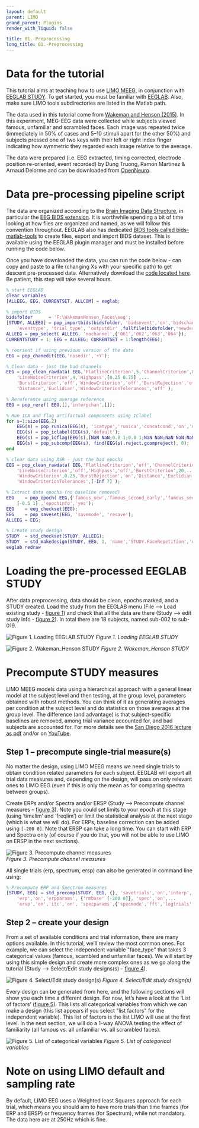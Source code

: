 ```yaml
---
layout: default
parent: LIMO
grand_parent: Plugins
render_with_liquid: false

title: 01.-Preprocessing
long_title: 01.-Preprocessing
---
```

# Data for the tutorial

This tutorial aims at teaching how to use [LIMO MEEG](https://raw.githubusercontent.com/LIMO-EEG-Toolbox/limo_tools/wiki), in conjunction with [EEGLAB STUDY](https://sccn.ucsd.edu/wiki/Chapter_02:_STUDY_Creation). To get started, you must be familiar with [EEGLAB](https://sccn.ucsd.edu/eeglab/index.php). Also, make sure LIMO tools subdirectories are listed in the Matlab path.

The data used in this tutorial come from [Wakeman and Henson (2015)](https://www.nature.com/articles/sdata20151). In this experiment, MEG-EEG data were collected while subjects viewed famous, unfamiliar and scrambled faces. Each image was repeated twice (immediately in 50% of cases and 5–10 stimuli apart for the other 50%) and subjects pressed one of two keys with their left or right index finger indicating how symmetric they regarded each image relative to the average.  

The data were prepared (i.e. EEG extracted, timing corrected, electrode position re-oriented, event recorded) by Dung Truong, Ramon Martinez & Arnaud Delorme and can be downloaded from [OpenNeuro](https://openneuro.org/datasets/ds002718/versions/1.0.2).

# Data pre-processing pipeline script

The data are organized according to the [Brain Imaging Data Structure](https://bids.neuroimaging.io/), in particular the [EEG BIDS extension](https://www.nature.com/articles/s41597-019-0104-8). It is worthwhile spending a bit of time looking at how files are organized and named, as we will follow this convention throughout. EEGLAB also has dedicated [BIDS tools called bids-matlab-tools](https://raw.githubusercontent.com/sccn/bids-matlab-tools) to create files, export and import BIDS dataset. This is available using the EEGLAB plugin manager and must be installed before running the code below. 

Once you have downloaded the data, you can run the code below - can copy and paste to a file (changing Xs with your specific path) to get descent pre-processed data. Alternatively download the [code located here](https://raw.githubusercontent.com/LIMO-EEG-Toolbox/limo_meeg/master/resources/code/henson_wakeman_preprocess.m). Be patient, this step will take several hours.

```matlab
% start EEGLAB
clear variables
[ALLEEG, EEG, CURRENTSET, ALLCOM] = eeglab;

% import BIDS
bidsfolder      = 'F:\WakemanHenson_Faces\eeg';
[STUDY, ALLEEG] = pop_importbids(bidsfolder, 'bidsevent','on','bidschanloc','on', ...
    'eventtype', 'trial_type', 'outputdir' ,fullfile(bidsfolder,'newderivatives'), 'studyName','Face_detection');
ALLEEG = pop_select( ALLEEG, 'nochannel',{'061','062','063','064'});
CURRENTSTUDY = 1; EEG = ALLEEG; CURRENTSET = 1:length(EEG);

% reorient if using previous version of the data
EEG = pop_chanedit(EEG,'nosedir','+Y');

% Clean data - just the bad channels
EEG = pop_clean_rawdata( EEG,'FlatlineCriterion',5,'ChannelCriterion',0.8,...
    'LineNoiseCriterion',4,'Highpass',[0.25 0.75] ,...
    'BurstCriterion','off','WindowCriterion','off','BurstRejection','off',...
    'Distance','Euclidian','WindowCriterionTolerances','off' );

% Rereference using average reference
EEG = pop_reref( EEG,[],'interpchan',[]);

% Run ICA and flag artifactual components using IClabel
for s=1:size(EEG,2)
    EEG(s) = pop_runica(EEG(s), 'icatype','runica','concatcond','on','options',{'pca',EEG(s).nbchan-1});
    EEG(s) = pop_iclabel(EEG(s),'default');
    EEG(s) = pop_icflag(EEG(s),[NaN NaN;0.8 1;0.8 1;NaN NaN;NaN NaN;NaN NaN;NaN NaN]);
    EEG(s) = pop_subcomp(EEG(s), find(EEG(s).reject.gcompreject), 0);
end

% clear data using ASR - just the bad epochs
EEG = pop_clean_rawdata( EEG,'FlatlineCriterion','off','ChannelCriterion','off',...
    'LineNoiseCriterion','off','Highpass','off','BurstCriterion',20,...
    'WindowCriterion',0.25,'BurstRejection','on','Distance','Euclidian',...
    'WindowCriterionTolerances',[-Inf 7] );

% Extract data epochs (no baseline removed)
EEG    = pop_epoch( EEG,{'famous_new','famous_second_early','famous_second_late','scrambled_new','scrambled_second_early','scrambled_second_late','unfamiliar_new','unfamiliar_second_early','unfamiliar_second_late'},...
    [-0.5 1] ,'epochinfo','yes');
EEG    = eeg_checkset(EEG);
EEG    = pop_saveset(EEG, 'savemode', 'resave');
ALLEEG = EEG;

% Create study design
STUDY  = std_checkset(STUDY, ALLEEG);
STUDY  = std_makedesign(STUDY, EEG, 1, 'name','STUDY.FaceRepetition','delfiles','off','defaultdesign','off','variable1','type','values1',{});
eeglab redraw
```

# Loading the pre-processed EEGLAB STUDY

After data preprocessing, data should be clean, epochs marked, and a STUDY created. Load the study from the EEGLAB menu (File --> Load existing study - [figure 1](https://raw.githubusercontent.com/LIMO-EEG-Toolbox/limo_meeg/master/resources/images/1.jpg)) and check that all the data are there (Study --> edit study info - [figure 2](https://raw.githubusercontent.com/LIMO-EEG-Toolbox/limo_meeg/master/resources/images/1.jpg)). In total there are 18 subjects, named sub-002 to sub-019. 

![Figure 1. Loading EEGLAB STUDY](https://raw.githubusercontent.com/LIMO-EEG-Toolbox/limo_meeg/master/resources/images/1.jpg)
_Figure 1. Loading EEGLAB STUDY_  

![Figure 2. Wakeman_Henson STUDY](https://raw.githubusercontent.com/LIMO-EEG-Toolbox/limo_meeg/master/resources/images/2.jpg)
_Figure 2. Wakeman_Henson STUDY_  

# Precompute STUDY measures

LIMO MEEG models data using a hierarchical approach with a general linear model at the subject level and then testing, at the group level, parameters obtained with robust methods. You can think of it as generating averages per condition at the subject level and do statistics on those averages at the group level. The difference (and advantage) is that subject-specific baselines are removed, among trial variance accounted for, and bad subjects are accounted for. For more details see the [San Diego 2016 lecture as pdf](https://raw.githubusercontent.com/LIMO-EEG-Toolbox/limo_meeg/master/resources/2016_SanDiego_StatisticalanalysisofEEGdata.pdf) and/or on [YouTube](https://youtu.be/KfnN51frbuI).

## Step 1 – precompute single-trial measure(s)

No matter the design, using LIMO MEEG means we need single trials to obtain condition related parameters for each subject. EEGLAB will export all trial data measures and, depending on the design, will pass on only relevant ones to LIMO EEG (even if this is only the mean as for comparing spectra between groups). 

Create ERPs and/or Spectra and/or ERSP (Study --> Precompute channel measures – [figure 3]((https://raw.githubusercontent.com/LIMO-EEG-Toolbox/limo_meeg/master/resources/images/3.jpg))). Note you could set limits to your epoch at this stage (using ‘timelim’ and ‘freqlim’) or limit the statistical analysis at the next stage (which is what we will do). For ERPs, baseline correction can be added using `[-200 0]`. Note that ERSP can take a long time. You can start with ERP and Spectra only (of course if you do that, you will not be able to use LIMO on ERSP in the next sections).

![Figure 3. Precompute channel measures](https://raw.githubusercontent.com/LIMO-EEG-Toolbox/limo_meeg/master/resources/images/3.jpg)  
_Figure 3. Precompute channel measures_  

All single trials (erp, spectrum, ersp) can also be generated in command line using:  

```matlab
% Precompute ERP and Spectrum measures
[STUDY, EEG] = std_precomp(STUDY, EEG, {}, 'savetrials','on','interp','on','recompute','on',...
    'erp','on','erpparams', {'rmbase' [-200 0]}, 'spec','on',...
    'ersp','on','itc','on', 'specparams',{'specmode','fft','logtrials','off'});
```

## Step 2 – create your design

From a set of available conditions and trial information, there are many options available. In this tutorial, we’ll review the most common ones. For example, we can select the independent variable "face_type" that takes 3 categorical values (famous, scambled and unfamiliar faces). We will start by using this simple design and create more complex ones as we go along the tutorial (Study --> Select/Edit study designs(s) – [figure 4](https://raw.githubusercontent.com/LIMO-EEG-Toolbox/limo_meeg/master/resources/images/4.jpg)).  

![Figure 4. Select/Edit study design(s)](https://raw.githubusercontent.com/LIMO-EEG-Toolbox/limo_meeg/master/resources/images/4.jpg)
_Figure 4. Select/Edit study design(s)_  

Every design can be generated from here, and the following sections will show you each time a different design. For now, let’s have a look at the ‘List of factors’ ([figure 5](https://raw.githubusercontent.com/LIMO-EEG-Toolbox/limo_meeg/master/resources/images/5.jpg)). This lists all categorical variables from which we can make a design (this list appears if you select "list factors" for the independent variable). This list of factors is the list LIMO will use at the first level. In the next section, we will do a 1-way ANOVA testing the effect of familiarity (all famous vs. all unfamiliar vs. all scrambled faces).  

![Figure 5. List of categorical variables](https://raw.githubusercontent.com/LIMO-EEG-Toolbox/limo_meeg/master/resources/images/5.jpg)
_Figure 5. List of categorical variables_  

# Note on using LIMO default and sampling rate

By default, LIMO EEG uses a Weighted least Squares approach for each trial, which means you should aim to have more trials than time frames (for ERP and ERSP) or frequency frames (for Spectrum), while not mandatory. The data here are at 250Hz which is fine.
 